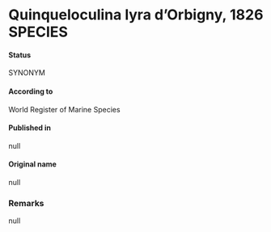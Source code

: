 Quinqueloculina lyra d’Orbigny, 1826 SPECIES
=======

#### Status
SYNONYM

#### According to
World Register of Marine Species

#### Published in
null

#### Original name
null

### Remarks
null